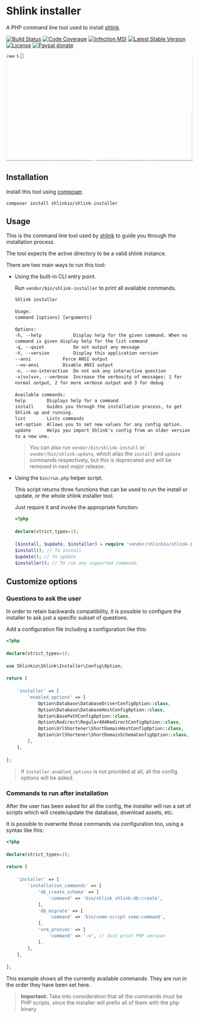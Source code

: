# Shlink installer

A PHP command line tool used to install [shlink](https://shlink.io/).

[![Build Status](https://img.shields.io/github/workflow/status/shlinkio/shlink-installer/Continuous%20integration?logo=github&style=flat-square)](https://github.com/shlinkio/shlink-installer/actions?query=workflow%3A%22Continuous+integration%22)
[![Code Coverage](https://img.shields.io/codecov/c/gh/shlinkio/shlink-installer/develop?style=flat-square)](https://app.codecov.io/gh/shlinkio/shlink-installer)
[![Infection MSI](https://img.shields.io/endpoint?style=flat-square&url=https%3A%2F%2Fbadge-api.stryker-mutator.io%2Fgithub.com%2Fshlinkio%2Fshlink-installer%2Fdevelop)](https://dashboard.stryker-mutator.io/reports/github.com/shlinkio/shlink-installer/develop)
[![Latest Stable Version](https://img.shields.io/github/release/shlinkio/shlink-installer.svg?style=flat-square)](https://packagist.org/packages/shlinkio/shlink-installer)
[![License](https://img.shields.io/github/license/shlinkio/shlink-installer.svg?style=flat-square)](https://github.com/shlinkio/shlink-installer/blob/main/LICENSE)
[![Paypal donate](https://img.shields.io/badge/Donate-paypal-blue.svg?style=flat-square&logo=paypal&colorA=aaaaaa)](https://slnk.to/donate)

![Shlink installer](shlink-installer.gif)

## Installation

Install this tool using [composer](https://getcomposer.org/).

    composer install shlinkio/shlink-installer

## Usage

This is the command line tool used by [shlink](https://github.com/shlinkio/shlink) to guide you through the installation process.

The tool expects the active directory to be a valid shlink instance.

There are two main ways to run this tool:

* Using the built-in CLI entry point.

    Run `vendor/bin/shlink-installer` to print all available commands.

    ```
    Shlink installer

    Usage:
    command [options] [arguments]

    Options:
    -h, --help            Display help for the given command. When no command is given display help for the list command
    -q, --quiet           Do not output any message
    -V, --version         Display this application version
    --ansi            Force ANSI output
    --no-ansi         Disable ANSI output
    -n, --no-interaction  Do not ask any interactive question
    -v|vv|vvv, --verbose  Increase the verbosity of messages: 1 for normal output, 2 for more verbose output and 3 for debug

    Available commands:
    help        Displays help for a command
    install     Guides you through the installation process, to get Shlink up and running.
    list        Lists commands
    set-option  Allows you to set new values for any config option.
    update      Helps you import Shlink's config from an older version to a new one.
    ```

    > You can also run `vendor/bin/shlink-install` or `vendor/bin/shlink-update`, which alias the `install` and `update` commands respectively, but this is deprecated and will be removed in next major release.

* Using the `bin/run.php` helper script.

    This script returns three functions that can be used to run the install or update, or the whole shlink installer tool.

    Just require it and invoke the appropriate function:

    ```php
    <?php

    declare(strict_types=1);

    [$install, $update, $installer] = require 'vendor/shlinkio/shlink-installer/bin/run.php';
    $install(); // To install
    $update(); // To update
    $installer(); // To run any supported commands
    ```

## Customize options

### Questions to ask the user

In order to retain backwards compatibility, it is possible to configure the installer to ask just a specific subset of questions.

Add a configuration file including a configuration like this:

```php
<?php

declare(strict_types=1);

use Shlinkio\Shlink\Installer\Config\Option;

return [

    'installer' => [
        'enabled_options' => [
            Option\Database\DatabaseDriverConfigOption::class,
            Option\Database\DatabaseHostConfigOption::class,
            Option\BasePathConfigOption::class,
            Option\Redirect\Regular404RedirectConfigOption::class,
            Option\UrlShortener\ShortDomainHostConfigOption::class,
            Option\UrlShortener\ShortDomainSchemaConfigOption::class,
        ],
    ],

];
```

> If `installer.enabled_options` is not provided at all, all the config options will be asked.

### Commands to run after installation

After the user has been asked for all the config, the installer will run a set of scripts which will create/update the database, download assets, etc.

It is possible to overwrite those commands via configuration too, using a syntax like this:

```php
<?php

declare(strict_types=1);

return [

    'installer' => [
        'installation_commands' => [
            'db_create_schema' => [
                'command' => 'bin/shlink shlink:db:create',
            ],
            'db_migrate' => [
                'command' => 'bin/some-script some:command',
            ],
            'orm_proxies' => [
                'command' => '-v', // Just print PHP version
            ],
        ],
    ],

];
```

This example shows all the currently available commands. They are run in the order they have been set here. 

> **Important:** Take into consideration that all the commands must be PHP scripts, since the installer will prefix all of them with the php binary. 
